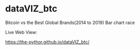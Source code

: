 # dataVIZ_btc
Bitcoin vs the Best Global Brands(2014 to 2019) Bar chart race

Live Web View:

https://the-pythor.github.io/dataVIZ_btc/
